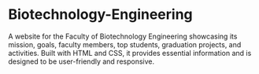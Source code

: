# Biotechnology-Engineering
A website for the Faculty of Biotechnology Engineering showcasing its mission, goals, faculty members, top students, graduation projects, and activities. Built with HTML and CSS, it provides essential information and is designed to be user-friendly and responsive.
